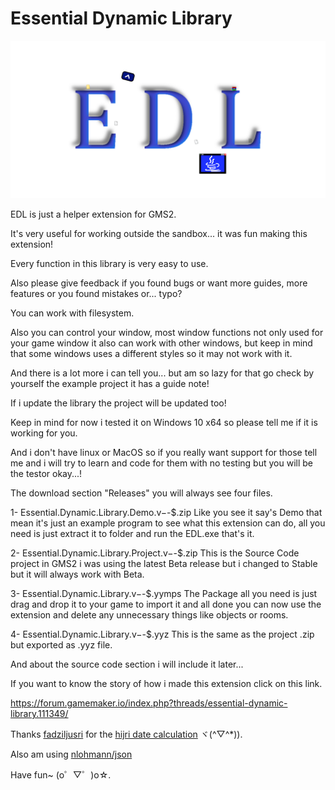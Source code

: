 # Essential Dynamic Library
![](https://github.com/DevTRUCKer/Essential-Dynamic-Library/blob/master/edl_logo.png?raw=true)

EDL is just a helper extension for GMS2.

It's very useful for working outside the sandbox... it was fun making this extension!

Every function in this library is very easy to use.

Also please give feedback if you found bugs or want more guides, more features or you found mistakes or... typo?

You can work with filesystem.

Also you can control your window, most window functions not only used for your game window it also can work with other windows, but keep in mind that some windows uses a different styles so it may not work with it.

And there is a lot more i can tell you... but am so lazy for that go check by yourself the example project it has a guide note!

If i update the library the project will be updated too!

Keep in mind for now i tested it on Windows 10 x64 so please tell me if it is working for you.

And i don't have linux or MacOS so if you really want support for those tell me and i will try to learn and code for them with no testing but you will be the testor okay...!

The download section "Releases" you will always see four files.

1- Essential.Dynamic.Library.Demo.v$-$-$.zip
Like you see it say's Demo that mean it's just an example program to see what this extension can do, all you need is just extract it to folder and run the EDL.exe that's it.

2- Essential.Dynamic.Library.Project.v$-$-$.zip
This is the Source Code project in GMS2 i was using the latest Beta release but i changed to Stable but it will always work with Beta.

3- Essential.Dynamic.Library.v$-$-$.yymps
The Package all you need is just drag and drop it to your game to import it and all done you can now use the extension and delete any unnecessary things like objects or rooms.

4- Essential.Dynamic.Library.v$-$-$.yyz
This is the same as the project .zip but exported as .yyz file.

And about the source code section i will include it later...

If you want to know the story of how i made this extension click on this link.

https://forum.gamemaker.io/index.php?threads/essential-dynamic-library.111349/

Thanks [fadziljusri](https://github.com/fadziljusri) for the [hijri date calculation](https://github.com/fadziljusri/Cplusplus-Gregorian-to-Hijri) ヾ(^▽^*)).

Also am using [nlohmann/json](https://github.com/nlohmann/json)

Have fun~ (o゜▽゜)o☆.
